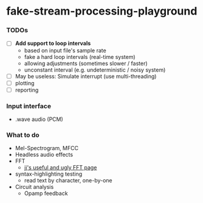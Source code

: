 fake-stream-processing-playground
=================================
### TODOs
- [ ] **Add support to loop intervals**
  - based on input file's sample rate
  - fake a hard loop intervals (real-time system)
  - allowing adjustments (sometimes slower / faster)
  - unconstant interval (e.g. undeterministic / noisy system)
- [ ] May be useless: Simulate interrupt (use multi-threading)
- [ ] plotting
- [ ] reporting

### Input interface
- .wave audio (PCM)

### What to do
- Mel-Spectrogram, MFCC
- Headless audio effects
- FFT
  - [jj's useful and ugly FFT page](https://jjj.de/fft/fftpage.html)
- syntax-highlighting testing
  - read text by character, one-by-one
- Circuit analysis
    - Opamp feedback

